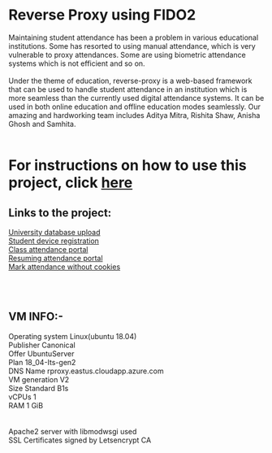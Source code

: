 # Reverse Proxy using FIDO2

Maintaining student attendance has been a problem in various educational institutions. Some has resorted to using manual attendance, 
which is very vulnerable to proxy attendances. Some are using biometric attendance systems which is not efficient and so on.
<br/>
<br/>
Under the theme of education, reverse-proxy is a web-based framework that can be used to handle student attendance in an institution 
which is more seamless than the currently used digital attendance systems. It can be used in both online education and offline 
education modes seamlessly. Our amazing and hardworking team includes Aditya Mitra, Rishita Shaw, Anisha Ghosh and Samhita. 
<br><br>

# For instructions on how to use this project, click [here](./instructions.pdf)

## Links to the project:
[University database upload](https://adityamitra5102.github.io/Reverse_Proxy/univ) <br>
[Student device registration](https://adityamitra5102.github.io/Reverse_Proxy/reg) <br>
[Class attendance portal](https://adityamitra5102.github.io/Reverse_Proxy/getportal) <br>
[Resuming attendance portal](https://adityamitra5102.github.io/Reverse_Proxy/resumeportal) <br>
[Mark attendance without cookies](https://adityamitra5102.github.io/Reverse_Proxy/attendance) <br>

<br><br>

## VM INFO:- <br>
Operating system   Linux(ubuntu 18.04) <br>
Publisher          Canonical <br>
Offer              UbuntuServer <br>
Plan               18_04-Its-gen2 <br>
DNS Name           rproxy.eastus.cloudapp.azure.com <br>
VM generation      V2 <br>
Size               Standard B1s <br>
vCPUs              1 <br>
RAM                1 GiB <br>
<br><br>
Apache2 server with libmodwsgi used <br>
SSL Certificates signed by Letsencrypt CA <br>
